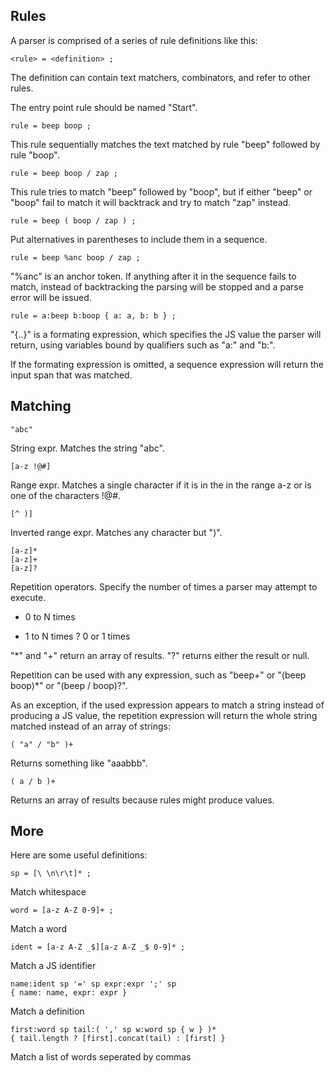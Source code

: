 ## Rules

A parser is comprised of a series of rule definitions like this:

    <rule> = <definition> ;

The definition can contain text matchers, combinators, and refer to other rules.

The entry point rule should be named "Start".

    rule = beep boop ;

This rule sequentially matches the text matched by rule "beep" followed by rule "boop".

    rule = beep boop / zap ;

This rule tries to match "beep" followed by "boop", but if either "beep" or "boop" fail to match it will backtrack and try to match "zap" instead.

    rule = beep ( boop / zap ) ;

Put alternatives in parentheses to include them in a sequence.

    rule = beep %anc boop / zap ;

"%anc" is an anchor token. If anything after it in the sequence fails to match, instead of backtracking the parsing will be stopped and a parse error will be issued.

    rule = a:beep b:boop { a: a, b: b } ;

"{..}" is a formating expression, which specifies the JS value the parser will return, using variables bound by qualifiers such as "a:" and "b:".

If the formating expression is omitted, a sequence expression will return the input span that was matched.


## Matching

    "abc"

String expr. Matches the string "abc".

    [a-z !@#]

Range expr. Matches a single character if it is in the in the range a-z or is one of the characters !@#.

    [^ )]

Inverted range expr. Matches any character but ")".

    [a-z]*
    [a-z]+
    [a-z]?

Repetition operators. Specify the number of times a parser may attempt to execute.
* 0 to N times
+ 1 to N times
? 0 or 1 times

"*" and "+" return an array of results. "?" returns either the result or null.

Repetition can be used with any expression, such as "beep+" or "(beep boop)*" or "(beep / boop)?".

As an exception, if the used expression appears to match a string instead of producing a JS value, the repetition expression will return the whole string matched instead of an array of strings:

    ( "a" / "b" )+

Returns something like "aaabbb".

    ( a / b )+

Returns an array of results because rules might produce values.


## More

Here are some useful definitions:

    sp = [\ \n\r\t]* ;

Match whitespace

    word = [a-z A-Z 0-9]+ ;

Match a word

    ident = [a-z A-Z _$][a-z A-Z _$ 0-9]* ;

Match a JS identifier

    name:ident sp '=' sp expr:expr ';' sp
    { name: name, expr: expr }

Match a definition

    first:word sp tail:( ',' sp w:word sp { w } )*
    { tail.length ? [first].concat(tail) : [first] }

Match a list of words seperated by commas

